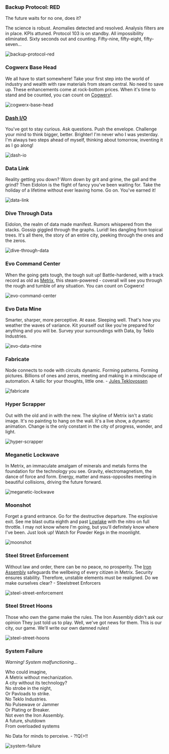 ### Backup Protocol: RED

The future waits for no one, does it?

The science is robust. Anomalies detected and resolved. Analysis filters are in place. KPIs attuned. Protocol 103 is on standby. All impossibility eliminated. Sixty seconds out and counting. Fifty-nine, fifty-eight, fifty-seven...

<img src="https://d2hl7maqck52px.cloudfront.net/digital-tiles/backup-protocol-red.webp" alt="backup-protocol-red" class="center" />

### Cogwerx Base Head

We all have to start somewhere! Take your first step into the world of industry and wealth with raw materials from steam central. No need to save up. These enhancements come at rock-bottom prices. When it's time to stand and be counted, you can count on [Cogwerx](../../world-of-rathe/metrix/a-better-tomorrow.md#cogwerx-conglomerate)!.

<img src="https://d2hl7maqck52px.cloudfront.net/digital-tiles/cogwerx-base-head.webp" alt="cogwerx-base-head" class="center" />

### [Dash I/O](../../heroes-of-rathe/dash-about.md)

You've got to stay curious. Ask questions. Push the envelope. Challenge your mind to think bigger, better. Brighter! I'm never who I was yesterday. I'm always two steps ahead of myself, thinking about tomorrow, inventing it as I go along!

<img src="https://d2hl7maqck52px.cloudfront.net/digital-tiles/dash-io.webp" alt="dash-io" class="center" />

### Data Link

Reality getting you down? Worn down by grit and grime, the gall and the grind? Then Eidolon is the flight of fancy you've been waiting for. Take the holiday of a lifetime without ever leaving home. Go on. You've earned it!

<img src="https://d2hl7maqck52px.cloudfront.net/digital-tiles/data-link.webp" alt="data-link" class="center" />

### Dive Through Data

Eidolon, the realm of data made manifest. Rumors whispered from the stacks. Gossip giggled through the graphs. Lurid! lies dangling from topical trees. It's all there, the story of an entire city, peeking through the ones and the zeros.

<img src="https://d2hl7maqck52px.cloudfront.net/digital-tiles/dive-through-data.webp" alt="dive-through-data" class="center" />

### Evo Command Center

When the going gets tough, the tough suit up! Battle-hardened, with a track record as old as [Metrix](../../world-of-rathe/metrix/metrix.md), this steam-powered - coverall will see you through the rough and tumble of any situation. You can count on Cogwerx!

<img src="https://d2hl7maqck52px.cloudfront.net/digital-tiles/evo-command-center-clean.webp" alt="evo-command-center" class="center" />

### Evo Data Mine

Smarter, sharper, more perceptive. At ease. Sleeping well. That's how you weather the waves of variance. Kit yourself out like you're prepared for anything and you will be. Survey your surroundings with Data, by Teklo Industries.

<img src="https://d2hl7maqck52px.cloudfront.net/digital-tiles/evo-data-mine.webp" alt="evo-data-mine" class="center" />

### Fabricate

Node connects to node with circuits dynamic. Forming patterns. Forming pictures. Billions of ones and zeros, meeting and making in a mindscape of automation. A tallic for your thoughts, little one. - [Jules Teklovossen](../../heroes-of-rathe/teklovossen.md)

<img src="https://d2hl7maqck52px.cloudfront.net/digital-tiles/fabricate.webp" alt="fabricate" class="center" />

### Hyper Scrapper

Out with the old and in with the new. The skyline of Metrix isn't a static image. It's no painting to hang on the wall. It's a live show, a dynamic animation. Change is the only constant in the city of progress, wonder, and light.

<img src="https://d2hl7maqck52px.cloudfront.net/digital-tiles/hyper-scrapper.webp" alt="hyper-scrapper" class="center" />

### Meganetic Lockwave

In Metrix, an immaculate amalgam of minerals and metals forms the foundation for the technology you see. Gravity, electromagnetism, the dance of force and form. Energy, matter and mass-opposites meeting in beautiful collisions, driving the future forward.

<img src="https://d2hl7maqck52px.cloudfront.net/digital-tiles/meganetic-lockwave.webp" alt="meganetic-lockwave" class="center" />

### Moonshot

Forget a grand entrance. Go for the destructive departure. The explosive exit. See me blast outta eighth and past [Lowlake](../../world-of-rathe/metrix/a-sprawling-metropolis.md#lowlake) with the nitro on full throttle. I may not know where I'm going, but you'll definitely know where I've been. Just look up! Watch for Powder Kegs in the moonlight.

<img src="https://d2hl7maqck52px.cloudfront.net/digital-tiles/moonshot.webp" alt="moonshot" class="center" />

### Steel Street Enforcement

Without law and order, there can be no peace, no prosperity. The [Iron Assembly](../../world-of-rathe/metrix/a-better-tomorrow.md#iron-assembly) safeguards the wellbeing of every citizen in Metrix. Security ensures stability. Therefore, unstable elements must be realigned. Do we make
ourselves clear? - Steelstreet Enforcers

<img src="https://d2hl7maqck52px.cloudfront.net/digital-tiles/steel-street-enforcement.webp" alt="steel-street-enforcement" class="center" />

### Steel Street Hoons

Those who own the game make the rules. The Iron Assembly didn't ask our opinion They just told us to play. Well, we've got news for them. This is our city, our game. We'll write our own damned rules!

<img src="https://d2hl7maqck52px.cloudfront.net/digital-tiles/steel-street-hoons.webp" alt="steel-street-hoons" class="center" />

### System Failure

_Warning! System malfunctioning..._<br>

Who could imagine,<br>
A Metrix without mechanization.<br>
A city without its technology?<br>
No strobe in the night,<br>
Or Pavloads to strike.<br>
No Teklo Industries.<br>
No Pulsewave or Jammer<br>
Or Plating or Breaker.<br>
Not even the Iron Assembly.<br>
A future, shutdown<br>
From overloaded systems<br>

No Data for minds to perceive. - ?!Q(>!!

<img src="https://d2hl7maqck52px.cloudfront.net/digital-tiles/system-failure.webp" alt="system-failure" class="center" />

